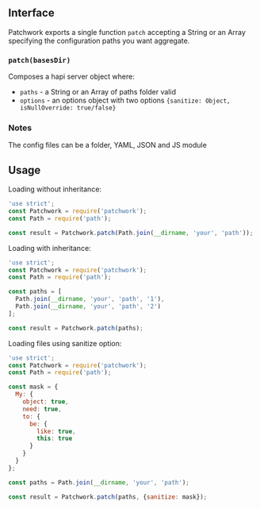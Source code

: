 ## Interface

Patchwork exports a single function `patch` accepting a String or an Array specifying the configuration paths you want aggregate.

### `patch(basesDir)`

Composes a hapi server object where:
+ `paths` - a String or an Array of paths folder valid
+ `options` - an options object with two  options `{sanitize: Object, isNullOverride: true/false}`

### Notes

The config files can be a folder, YAML, JSON and JS module

## Usage

Loading without inheritance:

```javascript
'use strict';
const Patchwork = require('patchwork');
const Path = require('path');

const result = Patchwork.patch(Path.join(__dirname, 'your', 'path'));
```

Loading with inheritance:

```javascript
'use strict';
const Patchwork = require('patchwork');
const Path = require('path');

const paths = [
  Path.join(__dirname, 'your', 'path', '1'),
  Path.join(__dirname, 'your', 'path', '2')
];

const result = Patchwork.patch(paths);
```


Loading files using sanitize option:

```javascript
'use strict';
const Patchwork = require('patchwork');
const Path = require('path');

const mask = {
  My: {
    object: true,
    need: true,
    to: {
      be: {
        like: true,
        this: true
      }
    }
  }
};

const paths = Path.join(__dirname, 'your', 'path');

const result = Patchwork.patch(paths, {sanitize: mask});
```

